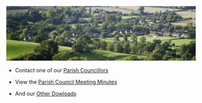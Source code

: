 
![Aerial picture of Haresfield village](img/village.jpg)

* Contact one of our [Parish Councillors](councillors.md)

* View the [Parish Council Meeting Minutes](minutes.md)

* And our [Other Dowloads](downloads.md)
